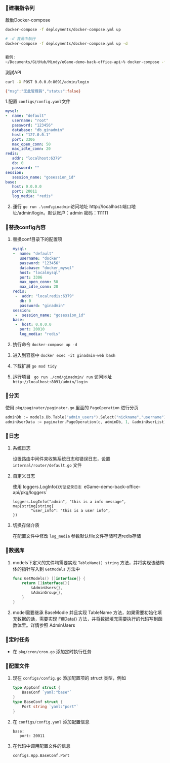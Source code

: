 

### :small_blue_diamond:<a name="docker-compose">建構指令列</a>

啟動Docker-compose
```sh
docker-compose -f deployments/docker-compose.yml up

# -d 背景中執行
docker-compose -f deployments/docker-compose.yml up -d


範例：
~/Documents/GitHub/Mindy/eGame-demo-back-office-api~% docker-compose -f deployments/docker-compose.yml up
```

測試API
```sh
curl -X POST 0.0.0.0:8091/admin/login

{"msg":"无此管理員","status":false}
```


1.配置 `configs/config.yaml`文件
   
   ```yaml 本地
   mysql:
   -  name: "default"
      username: "root"
      password: "123456"
      database: "db_ginadmin"
      host: "127.0.0.1"
      port: 3306
      max_open_conn: 50
      max_idle_conn: 20
   redis:
      addr: "localhost:6379"
      db: 0
      password: ""
   session:
      session_name: "gosession_id"
   base:
      host: 0.0.0.0
      port: 20011
      log_media: "redis"
   ```

2. 運行 `go run .\cmd\ginadmin`访问地址 http://localhost:端口地址/admin/login。默认账户：admin  密码：111111


### :small_blue_diamond:<a name="docker-compose">替換config內容</a>

1. 替换conf目录下的配置项
   
   ```yaml
   mysql:
   -  name: "default"
      username: "docker"
      password: "123456"
      database: "docker_mysql"
      host: "localmysql"
      port: 3306
      max_open_conn: 50
      max_idle_conn: 20
   redis:
    -  addr: "localredis:6379"
      db: 0
      password: "ginadmin"
   session:
    -  session_name: "gosession_id"
   base:
    -  host: 0.0.0.0
      port: 20010
      log_media: "redis"
   ```

2. 执行命令 `docker-compose up -d`

3. 进入到容器中 `docker exec -it ginadmin-web bash`

4. 下载扩展 `go mod tidy`

5. 运行项目 ` go run ./cmd/ginadmin/ run`  访问地址 `http://localhost:8091/admin/login`



### :small_blue_diamond:<a name="分页">分页</a>

 使用 `pkg/paginater/paginater.go` 里面的 `PageOperation` 进行分页
   
   ```go
   adminDb := models.Db.Table("admin_users").Select("nickname","username").Where("uid != ?", 1)
   adminUserData := paginater.PageOperation(c, adminDb, 1, &adminUserList)
   ```


### :small_blue_diamond:<a name="日志">日志</a>

1. 系统日志
   
   设置路由中间件来收集系统日志和错误日志，设置 `internal/router/default.go` 文件

2. 自定义日志
   
   使用 loggers.LogInfo()` 方法记录日志  `eGame-demo-back-office-api/pkg/loggers`
   
   ```golang
   loggers.LogInfo("admin", "this is a info message", map[string]string{
           "user_info": "this is a user info",
   })
   ```

3. 切换存储介质
   
   在配置文件中修改 `log_media` 参数默认file文件存储可选redis存储

### :small_blue_diamond:<a name="数据库">数据库</a>

1. models下定义的文件均需要实现 `TableName() string`  方法，并将实现该结构体的指针写入到 `GetModels` 方法中
   
   ```go
   func GetModels() []interface{} {
       return []interface{}{
           &AdminUsers{},
           &AdminGroup{},
       }
   }
   ```

2. model需要继承 BaseModle 并且实现 TableName 方法，如果需要初始化填充数据的话，需要实现 FillData() 方法，并将数据填充需要执行的代码写到函数体里。详情参照 AdminUsers

### :small_blue_diamond:<a name="定时任务">定时任务</a>

- 在 `pkg/cron/cron.go`  添加定时执行任务

### :small_blue_diamond:<a name="配置文件">配置文件</a>

1. 现在 `configs/config.go` 添加配置项的 struct 类型，例如
   
   ```go
   type AppConf struct {
       BaseConf `yaml:"base"`
   }
   type BaseConf struct {
       Port string `yaml:"port"`
   }
   ```

2. 在 `configs/config.yaml` 添加配置信息
   
   ```
   base:
      port: 20011
   ```

3. 在代码中调用配置文件的信息
   
   ```go
   configs.App.BaseConf.Port
   ```